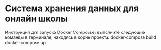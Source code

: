 # Система хранения данных для онлайн школы

Инструкция для запуска Docker Compouse:
 выполните следующие команды в терминале, находясь в корне проекта:
 docker-compose build
 docker-compose up
